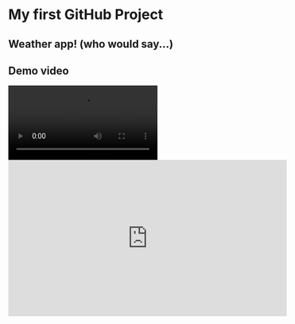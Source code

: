 <h1>My first GitHub Project</h1>

<h2>Weather app! (who would say...)</h2>

<h2>Demo video</h2>
<video src="GITHUB_WEATHER_1.mp4" type="video/mp4"></video>
<iframe width="560" height="315" src="https://www.youtube.com/embed/ynCG3XeAf6I" title="YouTube video player" frameborder="0" allow="accelerometer; autoplay; clipboard-write; encrypted-media; gyroscope; picture-in-picture; web-share" allowfullscreen></iframe>
